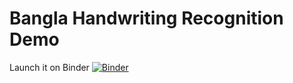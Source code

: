 # Bangla Handwriting Recognition Demo

Launch it on Binder
[![Binder](https://mybinder.org/badge_logo.svg)](https://mybinder.org/v2/git/https%3A%2F%2Fbitbucket.org%2Fabirpahlwan%2Fbangla-handwriting-demo/master)
